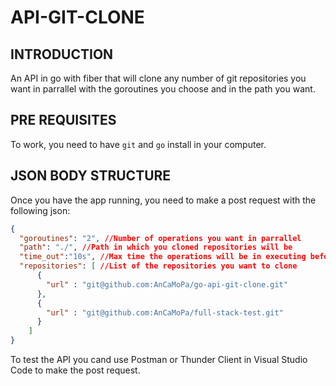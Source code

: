 # API-GIT-CLONE

## INTRODUCTION
An API in go with fiber that will clone any number of git repositories you want in parrallel with the goroutines you choose and in the path you want. 

## PRE REQUISITES
To work, you need to have ```git``` and ```go``` install in your computer.

## JSON BODY STRUCTURE
Once you have the app running, you need to make a post request with the following json:

```json
{
  "goroutines": "2", //Number of operations you want in parrallel
  "path": "./", //Path in which you cloned repositories will be
  "time_out":"10s", //Max time the operations will be in executing before its get cancel
  "repositories": [ //List of the repositories you want to clone
      {
        "url" : "git@github.com:AnCaMoPa/go-api-git-clone.git"
      },
      {
        "url" : "git@github.com:AnCaMoPa/full-stack-test.git"
      }
    ]
}
```

To test the API you cand use Postman or Thunder Client in Visual Studio Code to make the post request.

   
    
